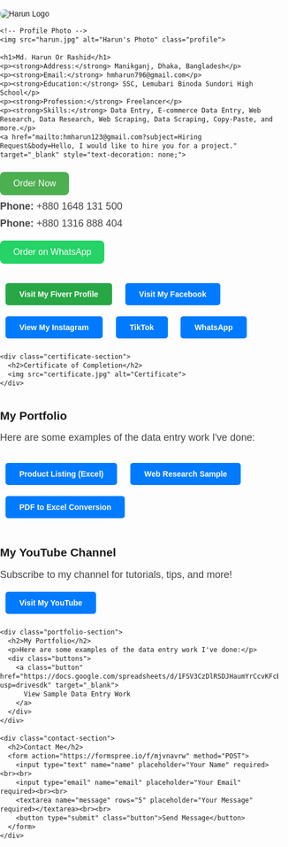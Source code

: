 <!DOCTYPE html>
<html lang="en">
<head><link href="https://unpkg.com/aos@2.3.1/dist/aos.css" rel="stylesheet">
  <meta charset="UTF-8">
  <title>Md. Harun Or Rashid</title>
  <style>
    body <button id="backToTop">↑</button>
    {
      font-family: Arial, sans-serif;
      background-color: #f5f5f5;
      margin: 0;
      padding: 0;
      text-align: center;
      <script src="https://unpkg.com/aos@2.3.1/dist/aos.js"></script>
<script>
     AOS.init();
</script>
      <script>
  window.addEventListener('load', () => {
    document.getElementById('preloader').style.display = 'none';
  });
</script>
    <script>
  const btn = document.getElementById('backToTop');
  window.onscroll = () => {
    if (window.scrollY > 300) {
      btn.style.display = 'block';
    } else {
      btn.style.display = 'none';
      <h2>I am a <span class="typing"></span></h2>
    }
  };
  btn.onclick = () => {
    window.scrollTo({ top: 0, behavior: 'smooth' });
  };
</script>
      <script>
  const words = ["Freelancer", "Data Entry Expert", "Web Researcher"];
  let i = 0, j = 0, currentWord = "", isDeleting = false;
<!-- Home Section -->
<section id="home">
  <h1>Welcome to My Portfolio</h1>
</section>

<!-- Services Section -->
<section id="services">
  <h2>My Services</h2>
  <p>Data Entry, Web Research, Lead Generation...</p>
</section>

<!-- Contact Section -->
<section id="contact">
  <h2>Contact Me</h2>
  <!-- এখানেই Order Now বাটন বসাতে পারেন -->
</section>
  function type() {
    currentWord = words[i];
    let display = isDeleting ? currentWord.slice(0, j--) : currentWord.slice(0, j++);

    document.querySelector(".typing").textContent = display;

    if (!isDeleting && j === currentWord.length) {
      isDeleting = true;
      setTimeout(type, 1000);
    } else if (isDeleting && j === 0) {
      isDeleting = false;
      i = (i + 1) % words.length;
      setTimeout(type, 300);
    } else {
      setTimeout(type, isDeleting ? 60 : 100);
    }
  }

  type();
</script>
      }
      <div data-aos="fade-up">
  <!-- content here -->
</div>
      <div id="preloader">
  <div class="loader"></div>
</div>
    .container {
      padding: 30px;
    }
    img.profile {
      border-radius: 50%;
      width: 200px;
      height: 200px;
      object-fit: cover;
      border: 3px solid #444;
    }
    h1 {
      color: #333;
    }
    p {
      font-size: 18px;
      color: #444;
      max-width: 600px;
      margin: 10px auto;
    }
    .buttons {
      margin-top: 25px;
    }
    a.button {
      display: inline-block;
      margin: 10px;
      padding: 12px 25px;
      background-color: #007bff;
      color: white;
      text-decoration: none;
      border-radius: 5px;
      font-weight: bold;
    }
    a.button:hover {
      background-color: #0056b3;
    }
    a.fiverr {
      background-color: #28a745;
    }
    a.fiverr:hover {
      background-color: #218838;
    }
    .certificate-section {
      margin-top: 40px;
    }
    .certificate-section img {
      max-width: 90%;
      border: 2px solid #ccc;
      box-shadow: 2px 2px 12px rgba(0, 0, 0, 0.2);
    }
    .portfolio-section {
      margin-top: 40px;
    }
    .contact-section {
      margin-top: 50px;
    }
    input, textarea {
      width: 80%;
      max-width: 400px;
      padding: 10px;
      margin: 5px auto;
      border: 1px solid #ccc;
      border-radius: 5px;
    }
    button {
      margin-top: 10px;
    }
  </style>
</head>
<body>
  <div class="container>
<!-- Search Bar -->
    <h2>Search My Website</h2>
    <div class="gcse-search"></div>

  </div>

  <script async src="https://cse.google.com/cse.js?cx=e3423b1d95f9043ee"></script>
</body>
    <!-- Logo Section -->
    <div style="margin-top: 20px;">
      <img src="harun-logo.png" alt="Harun Logo" style="width: 180px; border-radius: 15px;">
    </div>

    <!-- Profile Photo -->
    <img src="harun.jpg" alt="Harun's Photo" class="profile">

    <h1>Md. Harun Or Rashid</h1>
    <p><strong>Address:</strong> Manikganj, Dhaka, Bangladesh</p>
    <p><strong>Email:</strong> hmharun796@gmail.com</p>
    <p><strong>Education:</strong> SSC, Lemubari Binoda Sundori High School</p>
    <p><strong>Profession:</strong> Freelancer</p>
    <p><strong>Skills:</strong> Data Entry, E-commerce Data Entry, Web Research, Data Research, Web Scraping, Data Scraping, Copy-Paste, and more.</p>
    <a href="mailto:hmharun123@gmail.com?subject=Hiring Request&body=Hello, I would like to hire you for a project." target="_blank" style="text-decoration: none;">
  <button style="background-color: #4CAF50; color: white; padding: 12px 24px; border: none; border-radius: 8px; font-size: 16px; cursor: pointer;">
    Order Now
  </button>
<p><strong>Phone:</strong> +880 1648 131 500</p>
<p><strong>Phone:</strong> +880 1316 888 404</p>
<a href="https://wa.me/8801795815184?text=Hi%20Harun,%20I%20am%20interested%20in%20your%20services." target="_blank" style="text-decoration: none;">
  <button style="background-color: #25D366; color: white; padding: 12px 24px; border: none; border-radius: 8px; font-size: 16px; cursor: pointer;">
    Order on WhatsApp
  </button>
</a>
    <div class="buttons">
      <a class="button fiverr" href="https://www.fiverr.com/s/dDlW3G3" target="_blank">Visit My Fiverr Profile</a>
      <a class="button" href="https://www.facebook.com/share/r/1BcEg68nzy/" target="_blank">Visit My Facebook</a>
      <a class="button" href="https://www.instagram.com/p/DIeAfFXT_oO/" target="_blank">View My Instagram</a>
      <a class="button" href="https://www.tiktok.com/@user6071584366187" target="_blank">TikTok</a>
      <a class="button" href="https://wa.me/8801648131500?text=Hi,%20I%20want%20to%20contact%20you" target="_blank">WhatsApp</a>
    </div>

    <div class="certificate-section">
      <h2>Certificate of Completion</h2>
      <img src="certificate.jpg" alt="Certificate">
    </div>
<div class="portfolio-section">
  <h2>My Portfolio</h2>
  <p>Here are some examples of the data entry work I've done:</p>
  <div class="buttons">
    <a class="button" href="https://drive.google.com/file/d/1xA2EXAMPLE123/view" target="_blank">Product Listing (Excel)     
</a>
    <a class="button" href="https://drive.google.com/file/d/1yB3EXAMPLE456/view" target="_blank">Web Research Sample</a>
    <a class="button" href="https://drive.google.com/file/d/1zC4EXAMPLE789/view" target="_blank">PDF to Excel Conversion</a>
  </div>
</div>
    <div class="youtube-section" style="margin-top: 40px;">
      <h2>My YouTube Channel</h2>
      <p>Subscribe to my channel for tutorials, tips, and more!</p>
      <a class="button" href="https://youtube.com/@mdharun-n6j" target="_blank">Visit My YouTube</a>
    </div>

    <div class="portfolio-section">
      <h2>My Portfolio</h2>
      <p>Here are some examples of the data entry work I've done:</p>
      <div class="buttons">
        <a class="button" href="https://docs.google.com/spreadsheets/d/1FSV3CzDlRSDJHaumYrCcvKFcBKGedUhFU9qPDY6viW4/edit?usp=drivesdk" target="_blank">
          View Sample Data Entry Work
        </a>
      </div>
    </div>

    <div class="contact-section">
      <h2>Contact Me</h2>
      <form action="https://formspree.io/f/mjvnavrw" method="POST">
        <input type="text" name="name" placeholder="Your Name" required><br><br>
        <input type="email" name="email" placeholder="Your Email" required><br><br>
        <textarea name="message" rows="5" placeholder="Your Message" required></textarea><br><br>
        <button type="submit" class="button">Send Message</button>
      </form>
    </div>

  </div>
</body>
</html><!DOCTYPE html><html lang="en">
<head>
  <meta charset="UTF-8">
  <meta name="viewport" content="width=device-width, initial-scale=1.0">
  <title>Md. Harun Or Rashid</title>
  <link rel="stylesheet" href="https://cdnjs.cloudflare.com/ajax/libs/font-awesome/6.5.0/css/all.min.css">
  <link rel="stylesheet" href="https://unpkg.com/aos@2.3.1/dist/aos.css">
  <style>
    html {
      scroll-behavior: smooth;
    }
    body {
      font-family: Arial, sans-serif;
      margin: 0;
      padding: 0;
    }
    .navbar {
      position: sticky;
      top: 0;
      background: #fff;
      padding: 10px 20px;
      box-shadow: 0 2px 5px rgba(0, 0, 0, 0.1);
      z-index: 999;
    }
    .navbar h1 {
      margin: 0;
    }
    .container {
      padding: 20px;
    }
    .profile {
      width: 200px;
      border-radius: 15px;
    }
    <head>
  ...
  <link rel="stylesheet" href="https://cdnjs.cloudflare.com/ajax/libs/font-awesome/6.5.0/css/all.min.css">
  ...
</head>
    .buttons a {
<div class="buttons">
  <a class="button fiverr" href="https://www.fiverr.com/s/dDlW3G3" target="_blank">
    <i class="fab fa-fiverr"></i> Fiverr
  </a>
  <a class="button" href="https://www.facebook.com/share/r/1BcEg68nzy/" target="_blank">
    <i class="fab fa-facebook"></i> Facebook
  </a>
  <a class="button" href="https://www.instagram.com/p/DIeAfFXT_oO/" target="_blank">
    <i class="fab fa-instagram"></i> Instagram
  </a>
  <a class="button" href="https://www.tiktok.com/@user6071584366187" target="_blank">
    <i class="fab fa-tiktok"></i> TikTok
  </a>
  <a class="button" href="https://wa.me/8801648131500?text=Hi,%20I%20want%20to%20contact%20you" target="_blank">
    <i class="fab fa-whatsapp"></i> WhatsApp
  </a>
  <a class="button" href="https://youtube.com/@mdharun-n6j" target="_blank">
    <i class="fab fa-youtube"></i> YouTube
  </a>
</div>
